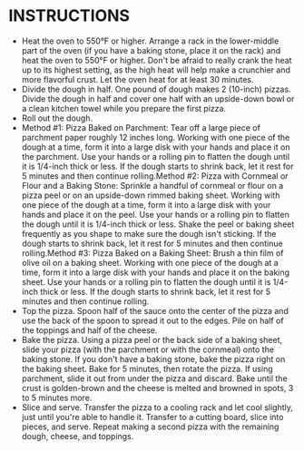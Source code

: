 # INSTRUCTIONS
* Heat the oven to 550°F or higher. Arrange a rack in the lower-middle part of the oven (if you have a baking stone, place it on the rack) and heat the oven to 550°F or higher. Don't be afraid to really crank the heat up to its highest setting, as the high heat will help make a crunchier and more flavorful crust. Let the oven heat for at least 30 minutes.
* Divide the dough in half. One pound of dough makes 2 (10-inch) pizzas. Divide the dough in half and cover one half with an upside-down bowl or a clean kitchen towel while you prepare the first pizza.
* Roll out the dough.
* Method #1: Pizza Baked on Parchment: Tear off a large piece of parchment paper roughly 12 inches long. Working with one piece of the dough at a time, form it into a large disk with your hands and place it on the parchment. Use your hands or a rolling pin to flatten the dough until it is 1/4-inch thick or less. If the dough starts to shrink back, let it rest for 5 minutes and then continue rolling.Method #2: Pizza with Cornmeal or Flour and a Baking Stone: Sprinkle a handful of cornmeal or flour on a pizza peel or on an upside-down rimmed baking sheet. Working with one piece of the dough at a time, form it into a large disk with your hands and place it on the peel. Use your hands or a rolling pin to flatten the dough until it is 1/4-inch thick or less. Shake the peel or baking sheet frequently as you shape to make sure the dough isn't sticking. If the dough starts to shrink back, let it rest for 5 minutes and then continue rolling.Method #3: Pizza Baked on a Baking Sheet: Brush a thin film of olive oil on a baking sheet. Working with one piece of the dough at a time, form it into a large disk with your hands and place it on the baking sheet. Use your hands or a rolling pin to flatten the dough until it is 1/4-inch thick or less. If the dough starts to shrink back, let it rest for 5 minutes and then continue rolling.
* Top the pizza. Spoon half of the sauce onto the center of the pizza and use the back of the spoon to spread it out to the edges. Pile on half of the toppings and half of the cheese.
* Bake the pizza. Using a pizza peel or the back side of a baking sheet, slide your pizza (with the parchment or with the cornmeal) onto the baking stone. If you don't have a baking stone, bake the pizza right on the baking sheet. Bake for 5 minutes, then rotate the pizza. If using parchment, slide it out from under the pizza and discard. Bake until the crust is golden-brown and the cheese is melted and browned in spots, 3 to 5 minutes more.
* Slice and serve. Transfer the pizza to a cooling rack and let cool slightly, just until you're able to handle it. Transfer to a cutting board, slice into pieces, and serve. Repeat making a second pizza with the remaining dough, cheese, and toppings.

